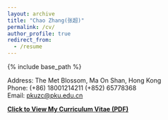 ```yaml
---
layout: archive
title: "Chao Zhang(张超)"
permalink: /cv/
author_profile: true
redirect_from:
  - /resume
---
```


{% include base_path %}

Address: The Met Blossom, Ma On Shan, Hong Kong <br>
Phone: (+86) 18001214211 (+852) 65778368 <br>
Email: pkuzc@pku.edu.cn <br>

<b>[Click to View My Curriculum Vitae (PDF)](http://pkuzc.github.io/files/CV_Chao.pdf)<b>


